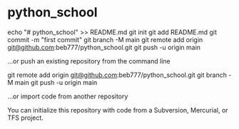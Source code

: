 # python_school

echo "# python_school" >> README.md
git init
git add README.md
git commit -m "first commit"
git branch -M main
git remote add origin git@github.com:beb777/python_school.git
git push -u origin main

…or push an existing repository from the command line

git remote add origin git@github.com:beb777/python_school.git
git branch -M main
git push -u origin main

…or import code from another repository

You can initialize this repository with code from a Subversion, Mercurial, or TFS project.
